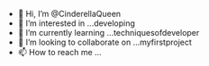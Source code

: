 - 👋 Hi, I’m @CinderellaQueen
- 👀 I’m interested in ...developing
- 🌱 I’m currently learning ...techniquesofdeveloper 
- 💞️ I’m looking to collaborate on ...myfirstproject
- 📫 How to reach me ...

<!---
CinderellaQueen/CinderellaQueen is a ✨ special ✨ repository because its `README.md` (this file) appears on your GitHub profile.
You can click the Preview link to take a look at your changes.
--->
